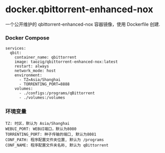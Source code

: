 # docker.qbittorrent-enhanced-nox
一个公开维护的 qbittorrent-enhanced-nox 容器镜像，使用 Dockerfile 创建.

### Docker Compose
```
services:
  qbit:
    container_name: qbittorrent
    image: taozig/qbittorrent-enhanced-nox:latest
    restart: always
    network_mode: host
    environment:
      - TZ=Asia/Shanghai
      - TORRENTING_PORT=8888
    volumes:
      - ./configs:/programs/qBittorrent
      - ./volumes:/volumes
```

### 环境变量
```
TZ: 时区，默认为 Asia/Shanghai
WEBUI_PORT: WEBUI端口，默认为8080
TORRENTING_PORT: 种子传输的端口, 默认为8081
CONF_PATH: 程序配置文件夹位置, 默认为 /programs
CONF_NAME: 程序配置文件夹名称, 默认为 qBittorrent
```